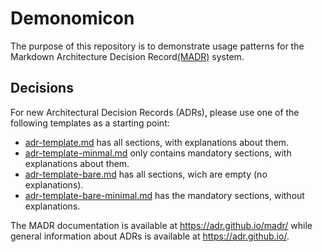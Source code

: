 # Demonomicon
The purpose of this repository is to demonstrate usage patterns for the Markdown Architecture Decision Record[(MADR)](https://adr.github.io/madr/) system.

## Decisions
For new Architectural Decision Records (ADRs), please use one of the following templates as a starting point:

- [adr-template.md](adr-template.md) has all sections, with explanations about them.
- [adr-template-minmal.md](adr-template-minimal.md) only contains mandatory sections, with explanations about them. <!-- ### Consequences also contained, though marked as "optional" -->
- [adr-template-bare.md](adr-template-bare.md) has all sections, wich are empty (no explanations).
- [adr-template-bare-minimal.md](adr-template-bare-minimal.md) has the mandatory sections, without explanations. <!-- ### Consequences also contained, though marked as "optional" -->

The MADR documentation is available at <https://adr.github.io/madr/> while general information about ADRs is available at <https://adr.github.io/>.
